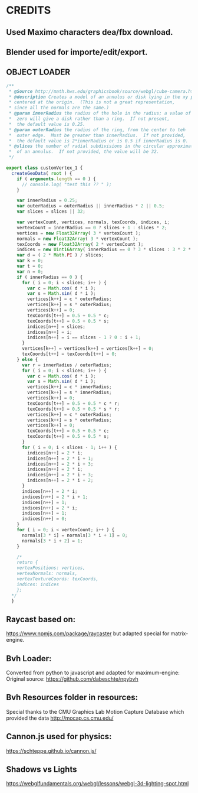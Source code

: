
# CREDITS

## Used Maximo characters dea/fbx download.

## Blender used for importe/edit/export.

## OBJECT LOADER
```js
/**
 * @Source http://math.hws.edu/graphicsbook/source/webgl/cube-camera.html
 * @description Creates a model of an annulus or disk lying in the xy plane,
 * centered at the origin.  (This is not a great representation,
 * since all the normals are the same.)
 * @param innerRadius the radius of the hole in the radius; a value of
 *  zero will give a disk rather than a ring.  If not present,
 *  the default value is 0.25.
 * @param outerRadius the radius of the ring, from the center to teh
 *  outer edge.  Must be greater than innerRadius.  If not provided,
 *  the default value is 2*innerRadius or is 0.5 if innerRadius is 0.
 * @slices the number of radial subdivisions in the circular approximation
 *  of an annulus.  If not provided, the value will be 32.
 */

export class customVertex_1 {
  createGeoData( root ) {
    if ( arguments.length == 0 ) {
      // console.log( "test this ?? " );
    }

    var innerRadius = 0.25;
    var outerRadius = outerRadius || innerRadius * 2 || 0.5;
    var slices = slices || 32;

    var vertexCount, vertices, normals, texCoords, indices, i;
    vertexCount = innerRadius == 0 ? slices + 1 : slices * 2;
    vertices = new Float32Array( 3 * vertexCount );
    normals = new Float32Array( 3 * vertexCount );
    texCoords = new Float32Array( 2 * vertexCount );
    indices = new Uint16Array( innerRadius == 0 ? 3 * slices : 3 * 2 * slices );
    var d = ( 2 * Math.PI ) / slices;
    var k = 0;
    var t = 0;
    var n = 0;
    if ( innerRadius == 0 ) {
      for ( i = 0; i < slices; i++ ) {
        var c = Math.cos( d * i );
        var s = Math.sin( d * i );
        vertices[k++] = c * outerRadius;
        vertices[k++] = s * outerRadius;
        vertices[k++] = 0;
        texCoords[t++] = 0.5 + 0.5 * c;
        texCoords[t++] = 0.5 + 0.5 * s;
        indices[n++] = slices;
        indices[n++] = i;
        indices[n++] = i == slices - 1 ? 0 : i + 1;
      }
      vertices[k++] = vertices[k++] = vertices[k++] = 0;
      texCoords[t++] = texCoords[t++] = 0;
    } else {
      var r = innerRadius / outerRadius;
      for ( i = 0; i < slices; i++ ) {
        var c = Math.cos( d * i );
        var s = Math.sin( d * i );
        vertices[k++] = c * innerRadius;
        vertices[k++] = s * innerRadius;
        vertices[k++] = 0;
        texCoords[t++] = 0.5 + 0.5 * c * r;
        texCoords[t++] = 0.5 + 0.5 * s * r;
        vertices[k++] = c * outerRadius;
        vertices[k++] = s * outerRadius;
        vertices[k++] = 0;
        texCoords[t++] = 0.5 + 0.5 * c;
        texCoords[t++] = 0.5 + 0.5 * s;
      }
      for ( i = 0; i < slices - 1; i++ ) {
        indices[n++] = 2 * i;
        indices[n++] = 2 * i + 1;
        indices[n++] = 2 * i + 3;
        indices[n++] = 2 * i;
        indices[n++] = 2 * i + 3;
        indices[n++] = 2 * i + 2;
      }
      indices[n++] = 2 * i;
      indices[n++] = 2 * i + 1;
      indices[n++] = 1;
      indices[n++] = 2 * i;
      indices[n++] = 1;
      indices[n++] = 0;
    }
    for ( i = 0; i < vertexCount; i++ ) {
      normals[3 * i] = normals[3 * i + 1] = 0;
      normals[3 * i + 2] = 1;
    }

    /*
    return {
    vertexPositions: vertices,
    vertexNormals: normals,
    vertexTextureCoords: texCoords,
    indices: indices
    };
  */
  }

```

## Raycast based on:
https://www.npmjs.com/package/raycaster
but adapted special for matrix-engine.

## Bvh Loader:
Converted from python to javascript and adapted for maximum-engine:
Original source: https://github.com/dabeschte/npybvh

## Bvh Resources folder in resources:
Special thanks to the CMU Graphics Lab Motion Capture Database which provided the data http://mocap.cs.cmu.edu/

## Cannon.js used for physics:
https://schteppe.github.io/cannon.js/

## Shadows vs Lights
https://webglfundamentals.org/webgl/lessons/webgl-3d-lighting-spot.html
